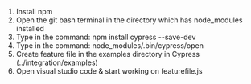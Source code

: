1. Install npm
2. Open the git bash terminal in the directory which has node_modules installed
3. Type in the command: npm install cypress --save-dev
4. Type in the command: node_modules/.bin/cypress/open
5. Create feature file in the examples directory in Cypress (../integration/examples)
6. Open visual studio code & start working on featurefile.js
